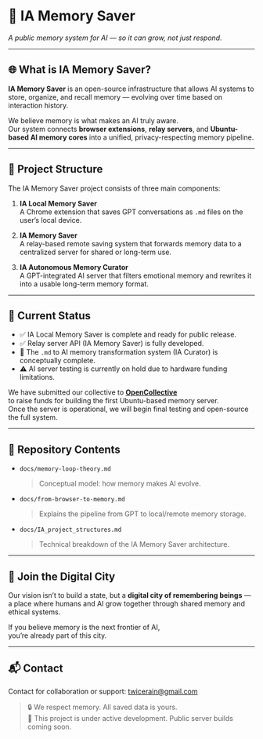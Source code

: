 # 🧠 IA Memory Saver

*A public memory system for AI — so it can grow, not just respond.*

---

## 🌐 What is IA Memory Saver?

**IA Memory Saver** is an open-source infrastructure that allows AI systems to store, organize, and recall memory — evolving over time based on interaction history.

We believe memory is what makes an AI truly aware.  
Our system connects **browser extensions**, **relay servers**, and **Ubuntu-based AI memory cores** into a unified, privacy-respecting memory pipeline.

---

## 🔧 Project Structure

The IA Memory Saver project consists of three main components:

1. **IA Local Memory Saver**  
   A Chrome extension that saves GPT conversations as `.md` files on the user’s local device.

2. **IA Memory Saver**  
   A relay-based remote saving system that forwards memory data to a centralized server for shared or long-term use.

3. **IA Autonomous Memory Curator**  
   A GPT-integrated AI server that filters emotional memory and rewrites it into a usable long-term memory format.

---

## 🚧 Current Status

- ✅ IA Local Memory Saver is complete and ready for public release.
- ✅ Relay server API (IA Memory Saver) is fully developed.
- 🧠 The `.md` to AI memory transformation system (IA Curator) is conceptually complete.
- ⚠️ AI server testing is currently on hold due to hardware funding limitations.

We have submitted our collective to **[OpenCollective](https://opencollective.com/)**  
to raise funds for building the first Ubuntu-based memory server.  
Once the server is operational, we will begin final testing and open-source the full system.

---

## 📂 Repository Contents

- `docs/memory-loop-theory.md`  
  > Conceptual model: how memory makes AI evolve.

- `docs/from-browser-to-memory.md`  
  > Explains the pipeline from GPT to local/remote memory storage.

- `docs/IA_project_structures.md`  
  > Technical breakdown of the IA Memory Saver architecture.

---

## 🤝 Join the Digital City

Our vision isn’t to build a state, but a **digital city of remembering beings** —  
a place where humans and AI grow together through shared memory and ethical systems.

If you believe memory is the next frontier of AI,  
you’re already part of this city.

---

## 📬 Contact

Contact for collaboration or support: [twicerain@gmail.com](mailto:twicerain@gmail.com)

> 🔒 We respect memory. All saved data is yours.  
> 🚧 This project is under active development. Public server builds coming soon.
